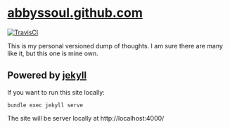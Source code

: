 # [abbyssoul.github.com](abbyssoul.github.com/)
[![TravisCI][travis-shield]][travis-link]

This is my personal versioned dump of thoughts. I am sure there are many like it, but this one is mine own.

[travis-shield]: https://travis-ci.org/abbyssoul/abbyssoul.github.com.svg?branch=master
[travis-link]: https://travis-ci.org/abbyssoul/abbyssoul.github.com


## Powered by [jekyll](https://jekyllrb.com/)

If you want to run this site locally:
```shell
bundle exec jekyll serve
```
The site will be server locally at http://localhost:4000/

